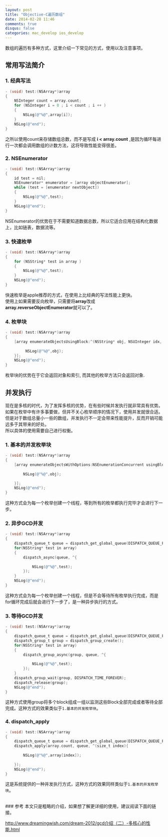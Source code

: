 ```yaml
---
layout: post
title: "Objective-C遍历数组"
date: 2014-02-28 11:46
comments: true
disqus: false
categories: mac_develop ios_develop
---
```

数组的遍历有多种方式，这里介绍一下常见的方式，使用以及注意事项。


## 常用写法简介
### 1. 经典写法
``` objective-c
- (void) test:(NSArray*)array
{
    NSInteger count = array.count;
    for (NSInteger i = 0 ; i < count ; i ++ )
    {
        NSLog(@"%@",array[i]);
    }
    NSLog(@"end");
}
```
之所以使用count来存储数组总数，而不是写成 **i < array.count** ,是因为循环每进行一次都会调用数组的计数方法，这将导致性能变得很差。
<!-- more -->

### 2. NSEnumerator
``` objective-c
- (void) test:(NSArray*)array
{
    id test = nil;
    NSEnumerator* enumerator = [array objectEnumerator];
    while (test = [enumerator nextObject])
    {
        NSLog(@"%@",test);
    }
    NSLog(@"end");
}
```
NSEnumerator的优势在于不需要知道数据总数，所以它适合应用在结构化数据上，比如链表，数据流等。

### 3. 快速枚举
``` objective-c
- (void) test:(NSArray*)array
{
    for (NSString* test in array )
    {
        NSLog(@"%@",test);
    }
    NSLog(@"end");
}
```
快速枚举是apple推荐的方式，在使用上比经典的写法性能上更快。   
使用上如果需要反向枚举，只需要将**array**改成**array.reverseObjectEnumerator**就可以了。

### 4. 枚举块
``` objective-c
- (void) test:(NSArray*)array
{
    [array enumerateObjectsUsingBlock:^(NSString* obj, NSUInteger idx, BOOL *stop) {
        
         NSLog(@"%@",obj);
    }];
    NSLog(@"end");
}
```
枚举块的优势在于它会返回对象和索引, 而其他的枚举方法只会返回对象.

## 并发执行
现在是多核的时代，为了发挥多核的优势，在有些时候并发执行就非常具有优势。如果在枚举中有许多事要做，但并不关心枚举顺序的情况下，使用并发就很合适。   
但是对于数组总量小一些的数组，并发执行不一定会带来性能提升，反而开销可能远多于其带来的好处。  
所以具体的使用需要自己进行权衡。

### 1. 基本的并发枚举块
``` objective-c
- (void) test:(NSArray*)array
{
    [array enumerateObjectsWithOptions:NSEnumerationConcurrent usingBlock:^(NSString* obj, NSUInteger idx, BOOL *stop) {
        
        NSLog(@"%@",obj);
        
    }];
    NSLog(@"end");
}
```
这种方式会为每一个枚举创建一个线程，等到所有的枚举都执行完毕才会进行下一步。

### 2. 异步GCD并发
``` objective-c
- (void) test:(NSArray*)array
{
    dispatch_queue_t queue = dispatch_get_global_queue(DISPATCH_QUEUE_PRIORITY_DEFAULT, 0);
    for(NSString* test in array)
    {
        dispatch_async(queue, ^{
            
            NSLog(@"%@",test);
        });
    }
    NSLog(@"end");
}
```
这种方式会为每一个枚举创建一个线程，但是不会等待所有枚举执行完成，而是for循环完成后就会进行下一步了，是一种异步执行的方式。

### 3. 等待GCD并发 
``` objective-c
- (void) test:(NSArray*)array
{
    dispatch_queue_t queue = dispatch_get_global_queue(DISPATCH_QUEUE_PRIORITY_DEFAULT, 0);
    dispatch_group_t group = dispatch_group_create();
    for(NSString* test in array)
    {
        dispatch_group_async(group, queue, ^{
            
            NSLog(@"%@",test);
        });
    }
    dispatch_group_wait(group, DISPATCH_TIME_FOREVER);
    dispatch_release(group);
    NSLog(@"end");
}
```
这种方式使用group将多个block组成一组以监测这些Block全部完成或者等待全部完成。这种方式的效果类似于`1.基本的并发枚举块`。

### 4. dispatch_apply
``` objective-c
- (void) test:(NSArray*)array
{
    dispatch_queue_t queue = dispatch_get_global_queue(DISPATCH_QUEUE_PRIORITY_DEFAULT, 0);
    dispatch_apply(array.count, queue, ^(size_t index){
        
        NSLog(@"%@",array[index]);
        
    });
    NSLog(@"end");
}
```
这是系统提供的一种并发执行方式，这种方式的效果同样类似于`1.基本的并发枚举块`。

<br/>
### 参考
本文只是粗略的介绍，如果想了解更详细的使用，建议阅读下面的链接。
<http://www.oschina.net/translate/high-performance-collection-looping-objective-c>

<http://www.dreamingwish.com/dream-2012/gcd介绍（二）-多核心的性能.html>

